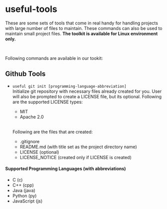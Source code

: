 # useful-tools

These are some sets of tools that come in real handy for handling projects with large number of files to maintain. These commands can also be used to maintain small project files. **The toolkit is available for Linux environment only.**

<br>

Following commands are available in our tookit:

## Github Tools

- `useful git init [programming-language-abbreviation]`
  <br>
  Initialize git repository with necessary files already created for you. User will also be prompted to create a LICENSE file, but its optional. Following are the supported LICENSE types:

  - MIT
  - Apache 2.0

  <br>

  Following are the files that are created:

  - .gitignore
  - README.md (with title set as the project directory name)
  - LICENSE (optional)
  - LICENSE_NOTICE (created only if LICENSE is created)

#### Supported Programming Languages (with abbreviations)

- C (c)
- C++ (cpp)
- Java (java)
- Python (py)
- JavaScript (js)
